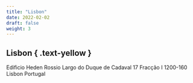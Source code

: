 ```yaml
---
title: "Lisbon"
date: 2022-02-02
draft: false
weight: 3
---
```


## Lisbon { .text-yellow }

<!-- [lisbon@freiheit.com](mailto:lisbon@freiheit.com) -->

Edificio Heden Rossio
Largo do Duque de Cadaval 17 Fracção I
1200-160 Lisbon
Portugal
